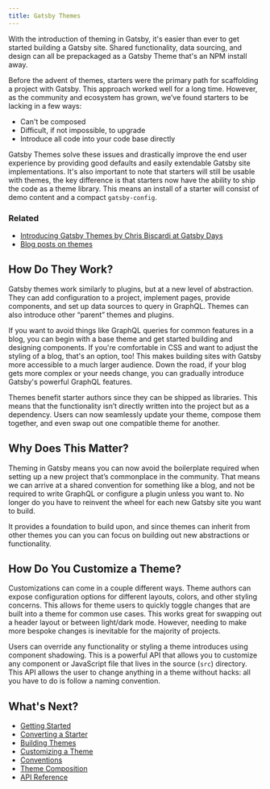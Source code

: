```yaml
---
title: Gatsby Themes
---
```


With the introduction of theming in Gatsby, it's easier than ever to get started building a Gatsby site.
Shared functionality, data sourcing, and design can all be prepackaged as a Gatsby Theme that's an NPM
install away.

Before the advent of themes, starters were the primary path for scaffolding a project with Gatsby.
This approach worked well for a long time.
However, as the community and ecosystem has grown, we’ve found starters to be lacking in a few ways:

- Can't be composed
- Difficult, if not impossible, to upgrade
- Introduce all code into your code base directly

Gatsby Themes solve these issues and drastically improve the end user experience by providing good defaults and easily extendable Gatsby site implementations.
It's also important to note that starters will still be usable with themes, the key difference is that starters now have the ability to ship the code as a theme library.
This means an install of a starter will consist of demo content and a compact `gatsby-config`.

### Related

- [Introducing Gatsby Themes by Chris Biscardi at Gatsby Days](https://www.gatsbyjs.com/gatsby-days-themes-chris/)
- [Blog posts on themes](https://www.gatsbyjs.org/blog/tags/themes)

## How Do They Work?

Gatsby themes work similarly to plugins, but at a new level of abstraction. They can add configuration to a project, implement pages, provide components, and set up data sources to query in GraphQL. Themes can also introduce other “parent” themes and plugins.

If you want to avoid things like GraphQL queries for common features in a blog, you can begin with a base theme and get started building and designing components. If you're comfortable in CSS and want to adjust the styling of a blog, that's an option, too! This makes building sites with Gatsby more accessible to a much larger audience. Down the road, if your blog gets more complex or your needs change, you can gradually introduce Gatsby's powerful GraphQL features.

Themes benefit starter authors since they can be shipped as libraries. This means that the functionality isn’t directly written into the project but as a dependency. Users can now seamlessly update your theme, compose them together, and even swap out one compatible theme for another.

## Why Does This Matter?

Theming in Gatsby means you can now avoid the boilerplate required when setting up a new project that’s commonplace in the community. That means we can arrive at a shared convention for something like a blog, and not be required to write GraphQL or configure a plugin unless you want to. No longer do you have to reinvent the wheel for each new Gatsby site you want to build.

It provides a foundation to build upon, and since themes can inherit from other themes you can you can focus on building out new abstractions or functionality.

## How Do You Customize a Theme?

Customizations can come in a couple different ways. Theme authors can expose configuration options for different layouts, colors, and other styling concerns. This allows for theme users to quickly toggle changes that are built into a theme for common use cases. This works great for swapping out a header layout or between light/dark mode. However, needing to make more bespoke changes is inevitable for the majority of projects.

Users can override any functionality or styling a theme introduces using component shadowing. This is a powerful API that allows you to customize any component or JavaScript file that lives in the source (`src`) directory. This API allows the user to change anything in a theme without hacks: all you have to do is follow a naming convention.

## What's Next?

- [Getting Started](/docs/themes/getting-started)
- [Converting a Starter](/docs/themes/converting-a-starter)
- [Building Themes](/docs/themes/building-themes)
- [Customizing a Theme](/docs/themes/customizing-a-theme)
- [Conventions](/docs/themes/conventions)
- [Theme Composition](/docs/themes/theme-composition)
- [API Reference](/docs/themes/api-reference)
